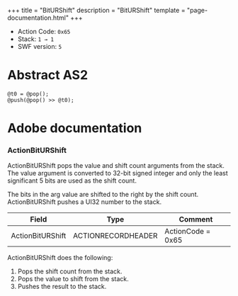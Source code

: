 +++
title = "BitURShift"
description = "BitURShift"
template = "page-documentation.html"
+++

- Action Code: `0x65`
- Stack: `1 → 1`
- SWF version: `5`

# Abstract AS2

```
@t0 = @pop();
@push(@pop() >> @t0);
```

# Adobe documentation

### ActionBitURShift

ActionBitURShift pops the value and shift count arguments from the stack. The value argument is converted to
32-bit signed integer and only the least significant 5 bits are used as the shift count.

The bits in the arg value are shifted to the right by the shift count. ActionBitURShift pushes a UI32 number to the
stack.

| Field             | Type               | Comment                        |
|-------------------|--------------------|--------------------------------|
| ActionBitURShift  | ACTIONRECORDHEADER | ActionCode = 0x65              |

ActionBitURShift does the following:
1. Pops the shift count from the stack.
2. Pops the value to shift from the stack.
3. Pushes the result to the stack.
